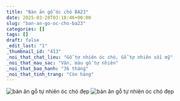 ```yaml
---
title: "Bàn ăn gỗ óc chó BA23"
date: 2025-03-28T03:18:46+00:00
slug: "ban-an-go-oc-cho-ba23"
categories: []
tags: []
draft: false
_edit_last: "1"
_thumbnail_id: "413"
_noi_that_chat_lieu: "Gỗ tự nhiên óc chó, Gỗ tự nhiên sồi mỹ"
_noi_that_mau_sac: "Vân, màu gỗ tự nhiên"
_noi_that_bao_hanh: "36 tháng"
_noi_that_tinh_trang: "Còn hàng"
---
```

![bàn ăn gỗ tự nhiên óc chó đẹp](/img/ban-an/ba23/ban-an-go-oc-cho-ba23-1.webp)
![bàn ăn gỗ tự nhiên óc chó đẹp](/img/ban-an/ba23/ban-an-go-oc-cho-ba23-2.webp)